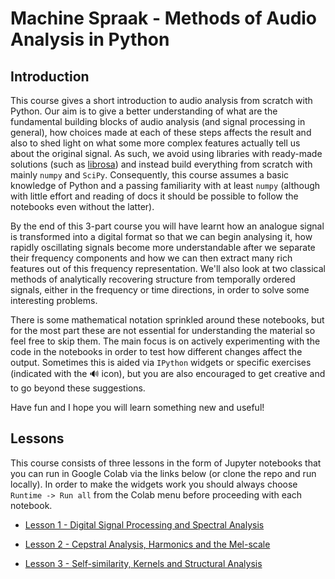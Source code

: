# Machine Spraak - Methods of Audio Analysis in Python

## Introduction

This course gives a short introduction to audio analysis from scratch with
Python. Our aim is to give a better understanding of what are the fundamental
building blocks of audio analysis (and signal processing in general), how
choices made at each of these steps affects the result and also to shed light
on what some more complex features actually tell us about the original signal.
As such, we avoid using libraries with ready-made solutions (such as
[librosa](https://librosa.org)) and instead build everything from scratch
with mainly `numpy` and `SciPy`. Consequently, this course assumes a basic
knowledge of Python and a passing familiarity with at least `numpy` (although
with little effort and reading of docs it should be possible to follow the
notebooks even without the latter).

By the end of this 3-part course you will have learnt how an analogue signal
is transformed into a digital format so that we can begin analysing it, how
rapidly oscillating signals become more understandable after we separate their
frequency components and how we can then extract many rich features out of this
frequency representation. We'll also look at two classical methods of
analytically recovering structure from temporally ordered signals, either in
the frequency or time directions, in order to solve some interesting problems.

There is some mathematical notation sprinkled around these notebooks, but for
the most part these are not essential for understanding the material so feel
free to skip them. The main focus is on actively experimenting with the code
in the notebooks in order to test how different changes affect the output.
Sometimes this is aided via `IPython` widgets or specific exercises (indicated
with the 🔊 icon), but you are also encouraged to get creative and to go beyond
these suggestions.

Have fun and I hope you will learn something new and useful!

## Lessons

This course consists of three lessons in the form of Jupyter notebooks that you
can run in Google Colab via the links below (or clone the repo and run
locally).
In order to make the widgets work you should always choose `Runtime -> Run all`
from the Colab menu before proceeding with each notebook.

- [Lesson 1 - Digital Signal Processing and Spectral Analysis](https://colab.research.google.com/github/solita/ivves-machine-spraak/blob/main/courses/methods/Methods-1.ipynb)

- [Lesson 2 - Cepstral Analysis, Harmonics and the Mel-scale](https://colab.research.google.com/github/solita/ivves-machine-spraak/blob/main/courses/methods/Methods-2.ipynb)

- [Lesson 3 - Self-similarity, Kernels and Structural Analysis](https://colab.research.google.com/github/solita/ivves-machine-spraak/blob/main/courses/methods/Methods-3.ipynb)
